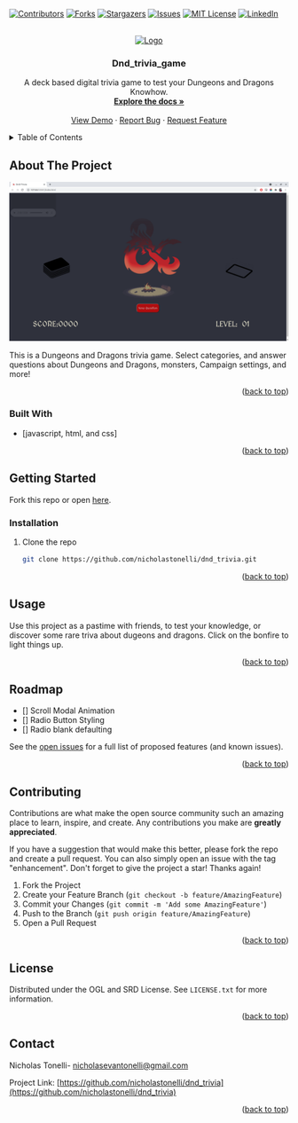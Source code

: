 <div id="top"></div>

[![Contributors][contributors-shield]][contributors-url]
[![Forks][forks-shield]][forks-url]
[![Stargazers][stars-shield]][stars-url]
[![Issues][issues-shield]][issues-url]
[![MIT License][license-shield]][license-url]
[![LinkedIn][linkedin-shield]][linkedin-url]



<!-- PROJECT LOGO -->
<br />
<div align="center">
  <a href="https://github.com/nicholastonelli/dnd_trivia">
    <img src="images/dndbackground.png" alt="Logo" width="80" height="80">
  </a>

<h3 align="center">Dnd_trivia_game</h3>

  <p align="center">
    A deck based digital trivia game to test your Dungeons and Dragons Knowhow.
    <br />
    <a href="https://github.com/nicholastonelli/dnd_trivia"><strong>Explore the docs »</strong></a>
    <br />
    <br />
    <a href="https://github.com/nicholastonelli/dnd_trivia">View Demo</a>
    ·
    <a href="https://github.com/nicholastonelli/dnd_trivia/issues">Report Bug</a>
    ·
    <a href="https://github.com/nicholastonelli/dnd_trivia/issues">Request Feature</a>
  </p>
</div>



<!-- TABLE OF CONTENTS -->
<details>
  <summary>Table of Contents</summary>
  <ol>
    <li>
      <a href="#about-the-project">About The Project</a>
      <ul>
        <li><a href="#built-with">Built With</a></li>
      </ul>
    </li>
    <li>
      <a href="#getting-started">Getting Started</a>
      <ul>
        <li><a href="#prerequisites">Prerequisites</a></li>
        <li><a href="#installation">Installation</a></li>
      </ul>
    </li>
    <li><a href="#usage">Usage</a></li>
    <li><a href="#roadmap">Roadmap</a></li>
    <li><a href="#contributing">Contributing</a></li>
    <li><a href="#license">License</a></li>
    <li><a href="#contact">Contact</a></li>
    <li><a href="#acknowledgments">Acknowledgments</a></li>
  </ol>
</details>



<!-- ABOUT THE PROJECT -->
## About The Project

[![Product Name Screen Shot][product-screenshot]](https://example.com)

This is a Dungeons and Dragons trivia game. Select categories, and answer questions about Dungeons and Dragons, monsters, Campaign settings, and more!

<p align="right">(<a href="#top">back to top</a>)</p>


### Built With

* [javascript, html, and css]

<p align="right">(<a href="#top">back to top</a>)</p>



<!-- GETTING STARTED -->
## Getting Started

Fork this repo or open <a href='https://nicholastonelli.github.io/dnd_trivia/'>here</a>.


### Installation


1. Clone the repo
   ```sh
   git clone https://github.com/nicholastonelli/dnd_trivia.git
   ```

<p align="right">(<a href="#top">back to top</a>)</p>



<!-- USAGE EXAMPLES -->
## Usage

Use this project as a pastime with friends, to test your knowledge, or discover some rare triva about dugeons and dragons. Click on the bonfire to light things up.


<p align="right">(<a href="#top">back to top</a>)</p>



<!-- ROADMAP -->
## Roadmap

- [] Scroll Modal Animation
- [] Radio Button Styling
- [] Radio blank defaulting

See the [open issues](https://github.com/nicholastonelli/dnd_trivia/issues) for a full list of proposed features (and known issues).

<p align="right">(<a href="#top">back to top</a>)</p>



<!-- CONTRIBUTING -->
## Contributing

Contributions are what make the open source community such an amazing place to learn, inspire, and create. Any contributions you make are **greatly appreciated**.

If you have a suggestion that would make this better, please fork the repo and create a pull request. You can also simply open an issue with the tag "enhancement".
Don't forget to give the project a star! Thanks again!

1. Fork the Project
2. Create your Feature Branch (`git checkout -b feature/AmazingFeature`)
3. Commit your Changes (`git commit -m 'Add some AmazingFeature'`)
4. Push to the Branch (`git push origin feature/AmazingFeature`)
5. Open a Pull Request

<p align="right">(<a href="#top">back to top</a>)</p>



<!-- LICENSE -->
## License

Distributed under the OGL and SRD License. See `LICENSE.txt` for more information.

<p align="right">(<a href="#top">back to top</a>)</p>



<!-- CONTACT -->
## Contact

Nicholas Tonelli- nicholasevantonelli@gmail.com

Project Link: [https://github.com/nicholastonelli/dnd_trivia](https://github.com/nicholastonelli/dnd_trivia)

<p align="right">(<a href="#top">back to top</a>)</p>



<!-- MARKDOWN LINKS & IMAGES -->
<!-- https://www.markdownguide.org/basic-syntax/#reference-style-links -->
[contributors-shield]: https://img.shields.io/github/contributors/nicholastonelli/dnd_trivia.svg?style=for-the-badge
[contributors-url]: https://github.com/nicholastonelli/dnd_trivia/graphs/contributors
[forks-shield]: https://img.shields.io/github/forks/nicholastonelli/dnd_trivia.svg?style=for-the-badge
[forks-url]: https://github.com/nicholastonelli/dnd_trivia/network/members
[stars-shield]: https://img.shields.io/github/stars/nicholastonelli/dnd_trivia.svg?style=for-the-badge
[stars-url]: https://github.com/nicholastonelli/dnd_trivia/stargazers
[issues-shield]: https://img.shields.io/github/issues/nicholastonelli/dnd_trivia.svg?style=for-the-badge
[issues-url]: https://github.com/gnicholastonelli/dnd_trivia/issues
[license-shield]: https://img.shields.io/github/license/nicholastonelli/dnd_trivia.svg?style=for-the-badge
[license-url]: https://github.com/nicholastonelli/dnd_trivia/blob/master/LICENSE.txt
[linkedin-shield]: https://img.shields.io/badge/-LinkedIn-black.svg?style=for-the-badge&logo=linkedin&colorB=555
[linkedin-url]: https://linkedin.com/in/nicholas-tonelli-9b9000226/
[product-screenshot]: images/screenshot.png

